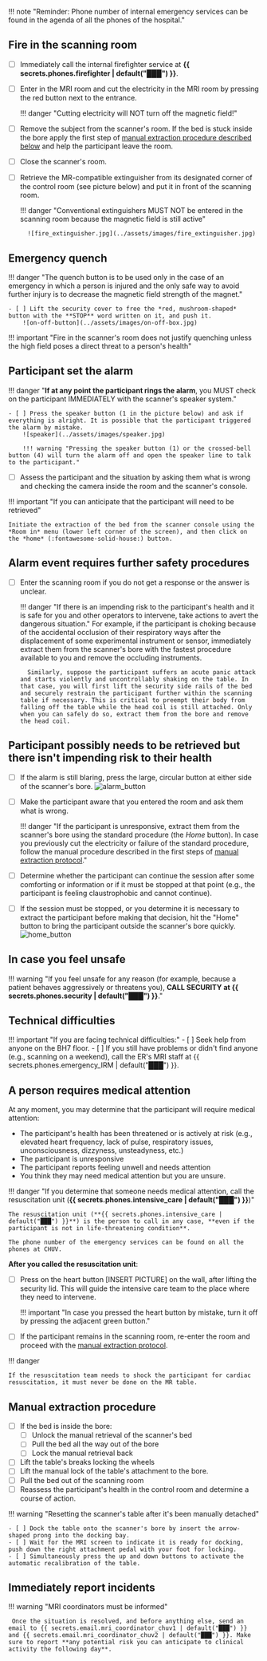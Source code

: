 !!! note "Reminder: Phone number of internal emergency services can be found in the agenda of all the phones of the hospital."

## Fire in the scanning room
- [ ] Immediately call the internal firefighter service at **{{ secrets.phones.firefighter | default("███") }}**.
- [ ] Enter in the MRI room and cut the electricity in the MRI room by pressing the red button next to the entrance.

    !!! danger "Cutting electricity will NOT turn off the magnetic field!"

- [ ] Remove the subject from the scanner's room.
If the bed is stuck inside the bore apply the first step of [manual extraction procedure described below](#manual-extraction-procedure) and help the participant leave the room.
- [ ] Close the scanner's room.
- [ ] Retrieve the MR-compatible extinguisher from its designated corner of the control room (see picture below) and put it in front of the scanning room.

    !!! danger "Conventional extinguishers MUST NOT be entered in the scanning room because the magnetic field is still active"

        ![fire_extinguisher.jpg](../assets/images/fire_extinguisher.jpg)

## Emergency quench

!!! danger "The quench button is to be used only in the case of an emergency in which a person is injured and the only safe way to avoid further injury is to decrease the magnetic field strength of the magnet."

    - [ ] Lift the security cover to free the *red, mushroom-shaped* button with the **STOP** word written on it, and push it.
        ![on-off-button](../assets/images/on-off-box.jpg)

!!! important "Fire in the scanner's room does not justify quenching unless the high field poses a direct threat to a person's health"

## Participant set the alarm

!!! danger "**If at any point the participant rings the alarm**, you MUST check on the participant IMMEDIATELY with the scanner's speaker system."

    - [ ] Press the speaker button (1 in the picture below) and ask if everything is alright. It is possible that the participant triggered the alarm by mistake.
        ![speaker](../assets/images/speaker.jpg)

        !!! warning "Pressing the speaker button (1) or the crossed-bell button (4) will turn the alarm off and open the speaker line to talk to the participant."

- [ ] Assess the participant and the situation by asking them what is wrong and checking the camera inside the room and the scanner's console.

!!! important "If you can anticipate that the participant will need to be retrieved"

    Initiate the extraction of the bed from the scanner console using the *Room in* menu (lower left corner of the screen), and then click on the *home* (:fontawesome-solid-house:) button.

## Alarm event requires further safety procedures
- [ ] Enter the scanning room if you do not get a response or the answer is unclear.

    !!! danger "If there is an impending risk to the participant's health and it is safe for you and other operators to intervene, take actions to avert the dangerous situation."
        For example, if the participant is choking because of the accidental occlusion of their respiratory ways after the displacement of some experimental instrument or sensor, immediately extract them from the scanner's bore with the fastest procedure available to you and remove the occluding instruments.
        
        Similarly, suppose the participant suffers an acute panic attack and starts violently and uncontrollably shaking on the table. In that case, you will first lift the security side rails of the bed and securely restrain the participant further within the scanning table if necessary. This is critical to preempt their body from falling off the table while the head coil is still attached. Only when you can safely do so, extract them from the bore and remove the head coil.

## Participant possibly needs to be retrieved but there isn't impending risk to their health
- [ ] If the alarm is still blaring, press the large, circular button at either side of the scanner's bore.
    ![alarm_button](../assets/images/alarm_button.png)

- [ ] Make the participant aware that you entered the room and ask them what is wrong.

    !!! danger "If the participant is unresponsive, extract them from the scanner's bore using the standard procedure (the *Home* button). In case you previously cut the electricity or failure of the standard procedure, follow the manual procedure described in the first steps of [manual extraction protocol](#manual-extraction-procedure)."

- [ ] Determine whether the participant can continue the session after some comforting or information or if it must be stopped at that point (e.g., the participant is feeling claustrophobic and cannot continue).
- [ ] If the session must be stopped, or you determine it is necessary to extract the participant before making that decision, hit the "Home" button to bring the participant outside the scanner's bore quickly.
        ![home_button](../assets/images/home_button.png)


## In case you feel unsafe

!!! warning "If you feel unsafe for any reason (for example, because a patient behaves aggressively or threatens you), **CALL SECURITY at {{ secrets.phones.security | default("███") }}**."

## Technical difficulties

!!! important "If you are facing technical difficulties:"
    - [ ] Seek help from anyone on the BH7 floor.
    - [ ] If you still have problems or didn't find anyone (e.g., scanning on a weekend), call the ER's MRI staff at {{ secrets.phones.emergency_IRM | default("███") }}.

## A person requires medical attention

At any moment, you may determine that the participant will require medical attention:

  - The participant's health has been threatened or is actively at risk (e.g., elevated heart frequency, lack of pulse, respiratory issues, unconsciousness, dizzyness, unsteadyness, etc.)
  - The participant is unresponsive
  - The participant reports feeling unwell and needs attention
  - You think they may need medical attention but you are unsure.

!!! danger "If you determine that someone needs medical attention, call the resuscitation unit (**{{ secrets.phones.intensive_care | default("███") }}**)"

    The resuscitation unit (**{{ secrets.phones.intensive_care | default("███") }}**) is the person to call in any case, **even if the participant is not in life-threatening condition**.

    The phone number of the emergency services can be found on all the phones at CHUV.

**After you called the resuscitation unit**:

- [ ] Press on the heart button [INSERT PICTURE] on the wall, after lifting the security lid. This will guide the intensive care team to the place where they need to intervene.

    !!! important "In case you pressed the heart button by mistake,  turn it off by pressing the adjacent green button."

- [ ] If the participant remains in the scanning room, re-enter the room and proceed with the [manual extraction protocol](#manual-extraction-procedure).

!!! danger

    If the resuscitation team needs to shock the participant for cardiac resuscitation, it must never be done on the MR table.

## Manual extraction procedure
- [ ] If the bed is inside the bore:
    - [ ] Unlock the manual retrieval of the scanner's bed
    - [ ] Pull the bed all the way out of the bore
    - [ ] Lock the manual retrieval back
- [ ] Lift the table's breaks locking the wheels
- [ ] Lift the manual lock of the table's attachment to the bore.
- [ ] Pull the bed out of the scanning room
- [ ] Reassess the participant's health in the control room and determine a course of action.

!!! warning "Resetting the scanner's table after it's been manually detached"

    - [ ] Dock the table onto the scanner's bore by insert the arrow-shaped prong into the docking bay.
    - [ ] Wait for the MRI screen to indicate it is ready for docking, push down the right attachment pedal with your foot for locking.
    - [ ] Simultaneously press the up and down buttons to activate the automatic recalibration of the table.

## Immediately report incidents
!!! warning "MRI coordinators must be informed"

     Once the situation is resolved, and before anything else, send an email to {{ secrets.email.mri_coordinator_chuv1 | default("███") }} and {{ secrets.email.mri_coordinator_chuv2 | default("███") }}. Make sure to report **any potential risk you can anticipate to clinical activity the following day**.
